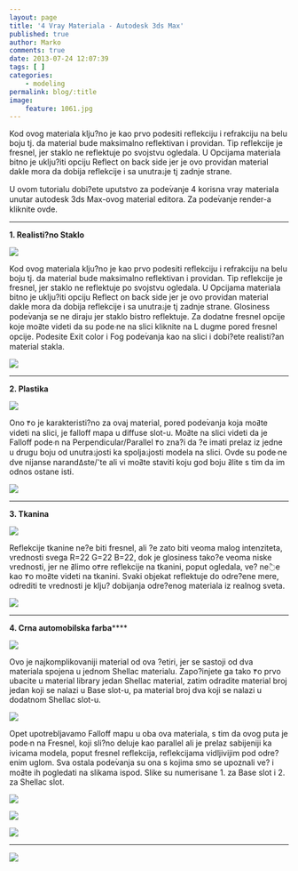 ```yaml
---
layout: page
title: '4 Vray Materiala - Autodesk 3ds Max'
published: true
author: Marko
comments: true
date: 2013-07-24 12:07:39
tags: [ ]
categories:
    - modeling
permalink: blog/:title
image:
    feature: 1061.jpg
---
```

Kod ovog materiala klju?no je kao prvo podesiti reflekciju i refrakciju na belu boju tj. da material bude maksimalno reflektivan i providan. Tip reflekcije je fresnel, jer staklo ne reflektuje po svojstvu ogledala. U Opcijama materiala bitno je uklju?iti opciju Reflect on back side jer je ovo providan material dakle mora da dobija reflekcije i sa unutraۮje tj zadnje strane. 

U ovom tutorialu dobi?ete uputstvo za podeۡvanje 4 korisna vray materiala unutar autodesk 3ds Max-ovog material editora. Za podeۡvanje render-a kliknite ovde.

* * *

**1. Realisti?no Staklo**

![][1]

Kod ovog materiala klju?no je kao prvo podesiti reflekciju i refrakciju na belu boju tj. da material bude maksimalno reflektivan i providan. Tip reflekcije je fresnel, jer staklo ne reflektuje po svojstvu ogledala. U Opcijama materiala bitno je uklju?iti opciju Reflect on back side jer je ovo providan material dakle mora da dobija reflekcije i sa unutraۮje tj zadnje strane. Glosiness podeۡvanja se ne diraju jer staklo bistro reflektuje. Za dodatne fresnel opcije koje moߥte videti da su podeۥne na slici kliknite na L dugme pored fresnel opcije. Podesite Exit color i Fog podeۡvanja kao na slici i dobi?ete realisti?an material stakla.

![][2]

* * *

**2. Plastika**

![][3]

Ono ۴o je karakteristi?no za ovaj material, pored podeۡvanja koja moߥte videti na slici, je falloff mapa u diffuse slot-u. Moߥte na slici videti da je Falloff podeۥn na Perpendicular/Parallel ۴o zna?i da ?e imati prelaz iz jedne u drugu boju od unutraۮjosti ka spoljaۮjosti modela na slici. Ovde su podeۥne dve nijanse narandߡste/ߵte ali vi moߥte staviti koju god boju ߥlite s tim da im odnos ostane isti.

![][4]

* * *

**3. Tkanina**

![][5]

Reflekcije tkanine ne?e biti fresnel, ali ?e zato biti veoma malog intenziteta, vrednosti svega R=22 G=22 B=22, dok je glosiness tako?e veoma niske vrednosti, jer ne ߥlimo o۴re reflekcije na tkanini, poput ogledala, ve? ne߮e kao ۴o moߥte videti na tkanini. Svaki objekat reflektuje do odre?ene mere, odrediti te vrednosti je klju? dobijanja odre?enog materiala iz realnog sveta.

![][6]

* * *

**4. Crna automobilska farba******

![][7]

Ovo je najkomplikovaniji material od ova ?etiri, jer se sastoji od dva materiala spojena u jednom Shellac materialu. Zapo?injete ga tako ۴o prvo ubacite u material library jedan Shellac material, zatim odradite material broj jedan koji se nalazi u Base slot-u, pa material broj dva koji se nalazi u dodatnom Shellac slot-u.

![][8]

Opet upotrebljavamo Falloff mapu u oba ova materiala, s tim da ovog puta je podeۥn na Fresnel, koji sli?no deluje kao parallel ali je prelaz sabijeniji ka ivicama modela, poput fresnel reflekcija, reflekcijama vidljivijim pod odre?enim uglom. Sva ostala podeۡvanja su ona s kojima smo se upoznali ve? i moߥte ih pogledati na slikama ispod. Slike su numerisane 1. za Base slot i 2. za Shellac slot. 

![][9]

![][10]

![][7]

* * *

![][11]

 [1]: {{site.baseurl}}/images/post//uploads/2013/07/00.jpg
 [2]: {{site.baseurl}}/images/post//uploads/2013/07/013.jpg
 [3]: {{site.baseurl}}/images/post//uploads/2013/07/023.jpg
 [4]: {{site.baseurl}}/images/post//uploads/2013/07/033.jpg
 [5]: {{site.baseurl}}/images/post//uploads/2013/07/043.jpg
 [6]: {{site.baseurl}}/images/post//uploads/2013/07/053.jpg
 [7]: {{site.baseurl}}/images/post//uploads/2013/07/092.jpg
 [8]: {{site.baseurl}}/images/post//uploads/2013/07/063.jpg
 [9]: {{site.baseurl}}/images/post//uploads/2013/07/073.jpg
 [10]: {{site.baseurl}}/images/post//uploads/2013/07/082.jpg
 [11]: {{site.baseurl}}/images/post//uploads/2013/07/106.jpg
